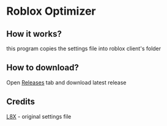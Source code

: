 # Roblox Optimizer

## How it works?
this program copies the settings file into roblox client's folder

## How to download?
Open [Releases](https://github.com/Com6235/roblox-optimizer/releases) tab and download latest release

## Credits
[L8X](https://github.com/L8X/Roblox-Client-Optimizer) - original settings file